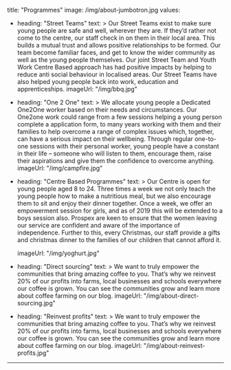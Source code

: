 title: "Programmes"
image: /img/about-jumbotron.jpg
values:
  - heading: "Street Teams"
    text: >
      Our Street Teams exist to make sure young people are safe and well, wherever they are. If they’d rather not come to the centre, our staff check in on them in their local area. This builds a mutual trust and allows positive relationships to be formed. Our team become familiar faces, and get to know the wider community as well as the young people themselves. Our joint Street Team and Youth Work Centre Based approach has had positive impacts by helping to reduce anti social behaviour in localised areas. Our Street Teams have also helped young people back into work, education and apprenticeships.
    imageUrl: "/img/bbq.jpg"
  - heading: "One 2 One"
    text: >
      We allocate young people a Dedicated One2One worker based on their needs and circumstances. Our One2one work could range from a few sessions helping a young person complete a application form, to many years working with them and their families to help overcome a range of complex issues which, together, can have a serious impact on their wellbeing. Through regular one-to-one sessions with their personal worker, young people have a constant in their life – someone who will listen to them, encourage them, raise their aspirations and give them the confidence to overcome anything.
    imageUrl: "/img/campfire.jpg"
  - heading: "Centre Based Programmes"
    text: >
      Our Centre is open for young people aged 8 to 24. Three times a week we not only teach the young people how to make a nutritious meal, but we also encourage them to sit and enjoy their dinner together. Once a week, we offer an empowerment session for girls, and as of 2019 this will be extended to a boys session also. Prospex are keen to ensure that the women leaving our service are confident and aware of the importance of independence. Further to this, every Christmas, our staff provide a gifts and christmas dinner to the families of our children that cannot afford it.


    imageUrl: "/img/yoghurt.jpg"
  - heading: "Direct sourcing"
    text: >
      We want to truly empower the communities that bring amazing
      coffee to you. That’s why we reinvest 20% of our profits into
      farms, local businesses and schools everywhere our coffee is
      grown. You can see the communities grow and learn more about
      coffee farming on our blog.
    imageUrl: "/img/about-direct-sourcing.jpg"
  - heading: "Reinvest profits"
    text: >
      We want to truly empower the communities that bring amazing
      coffee to you. That’s why we reinvest 20% of our profits into
      farms, local businesses and schools everywhere our coffee is
      grown. You can see the communities grow and learn more about
      coffee farming on our blog.
    imageUrl: "/img/about-reinvest-profits.jpg"
---
